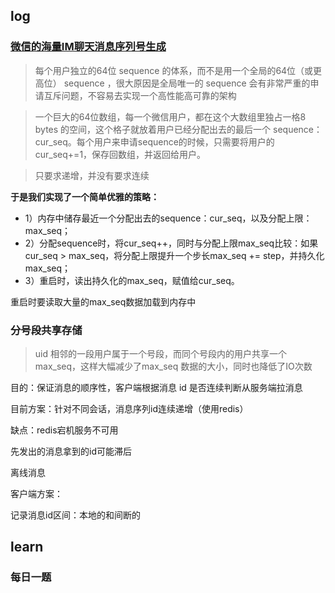 ## log

### [**微信的海量IM聊天消息序列号生成**](http://www.52im.net/thread-1998-1-1.html)

> 每个用户独立的64位 sequence 的体系，而不是用一个全局的64位（或更高位） sequence ，很大原因是全局唯一的 sequence 会有非常严重的申请互斥问题，不容易去实现一个高性能高可靠的架构

> 一个巨大的64位数组，每一个微信用户，都在这个大数组里独占一格8 bytes 的空间，这个格子就放着用户已经分配出去的最后一个 sequence：cur_seq。每个用户来申请sequence的时候，只需要将用户的cur_seq+=1，保存回数组，并返回给用户。

> 只要求递增，并没有要求连续

**于是我们实现了一个简单优雅的策略：**

- 1）内存中储存最近一个分配出去的sequence：cur_seq，以及分配上限：max_seq；
- 2）分配sequence时，将cur_seq++，同时与分配上限max_seq比较：如果cur_seq > max_seq，将分配上限提升一个步长max_seq += step，并持久化max_seq；
- 3）重启时，读出持久化的max_seq，赋值给cur_seq。



重启时要读取大量的max_seq数据加载到内存中

### 分号段共享存储

> uid 相邻的一段用户属于一个号段，而同个号段内的用户共享一个 max_seq，这样大幅减少了max_seq 数据的大小，同时也降低了IO次数





目的：保证消息的顺序性，客户端根据消息 id 是否连续判断从服务端拉消息

目前方案：针对不同会话，消息序列id连续递增（使用redis）

缺点：redis宕机服务不可用

先发出的消息拿到的id可能滞后



离线消息



客户端方案：

记录消息id区间：本地的和间断的



## learn

### 每日一题



